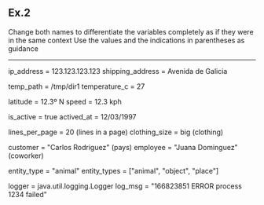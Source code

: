 ## Ex.2

Change both names to differentiate the variables completely as if they were in the same context
Use the values and the indications in parentheses as guidance

----
 
ip_address = 123.123.123.123
shipping_address = Avenida de Galicia

temp_path = /tmp/dir1
temperature_c = 27

latitude = 12.3º N
speed = 12.3 kph

is_active = true
actived_at = 12/03/1997

lines_per_page = 20 (lines in a page)
clothing_size = big (clothing)

customer = "Carlos Rodriguez" (pays)
employee = "Juana Dominguez" (coworker)

entity_type = "animal"
entity_types = ["animal", "object", "place"]

logger = java.util.logging.Logger
log_msg = "166823851 ERROR process 1234 failed"
